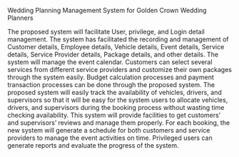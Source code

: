 Wedding Planning Management System for Golden Crown Wedding Planners

The proposed system will facilitate User, privilege, and Login detail management.
The system has facilitated the recording and management of Customer details, Employee details, Vehicle details, Event details, Service details, Service Provider details, Package details, and other details.
The system will manage the event calendar.
Customers can select several services from different service providers and customize their own packages through the system easily.
Budget calculation processes and payment transaction processes can be done through the proposed system. 
The proposed system will easily track the availability of vehicles, drivers, and supervisors so that it will be easy for the system users to allocate vehicles, drivers, and supervisors during the booking process without wasting time checking availability.
This system will provide facilities to get customers’ and supervisors’ reviews and manage them properly.
For each booking, the new system will generate a schedule for both customers and service providers to manage the event activities on time. 
Privileged users can generate reports and evaluate the progress of the system.
